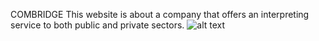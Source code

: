 COMBRIDGE
This website is about a company that offers an interpreting service to both public and private sectors.
![alt text](assets/images/combridge-site.png.png)
